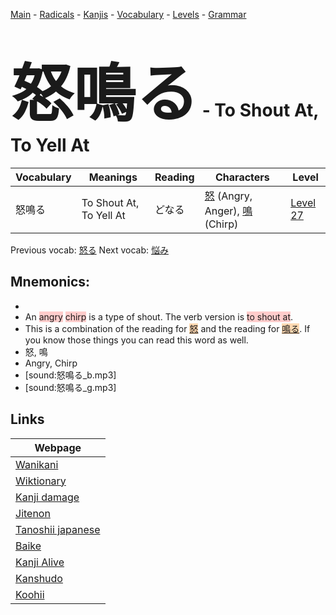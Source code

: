 <style> bigfont {font-size: 100px}</style>
[Main](../README.md) -
[Radicals](../radicals.md) -
[Kanjis](../kanjis.md) -
[Vocabulary](../vocabulary.md) -
[Levels](../levels.md) -
[Grammar](../grammar.md)
# <bigfont> 怒鳴る</bigfont> - To Shout At, To Yell At 

| Vocabulary | Meanings | Reading | Characters | Level |
| --- | --- | --- | --- | --- |
| 怒鳴る | To Shout At, To Yell At | どなる |  [怒](../kanjis/怒.md) (Angry, Anger), [鳴](../kanjis/鳴.md) (Chirp) | [Level 27](../levels/wk_level27.md) |

Previous vocab: [怒る](怒る.md) Next vocab: [悩み](悩み.md) 

## Mnemonics:

* 
* An <span style="background-color:#ffcccb"> angry</span> <span style="background-color:#ffcccb"> chirp</span> is a type of shout. The verb version is <span style="background-color:#ffcccb"> to shout at</span>.
* This is a combination of the reading for <span style="background-color:#fed8b1"> [怒](https://jisho.org/search/怒)</span> and the reading for <span style="background-color:#fed8b1"> [鳴る](https://jisho.org/search/鳴る)</span>. If you know those things you can read this word as well.
* 怒, 鳴
* Angry, Chirp
* [sound:怒鳴る_b.mp3]
* [sound:怒鳴る_g.mp3]


## Links 

| Webpage |
| --- |
| [Wanikani          ](https://www.wanikani.com/kanji/怒鳴る) |
| [Wiktionary        ](https://en.wiktionary.org/wiki/怒鳴る) |
| [Kanji damage      ](http://www.kanjidamage.com/kanji/search?utf8=✓&q=怒鳴る) |
| [Jitenon           ](https://jitenon.com/kanji/怒鳴る) |
| [Tanoshii japanese ](https://www.tanoshiijapanese.com/dictionary/kanji.cfm?k=怒鳴る) |
| [Baike             ](https://baike.baidu.com/item/怒鳴る) |
| [Kanji Alive       ](https://app.kanjialive.com/怒鳴る) |
| [Kanshudo          ](https://www.kanshudo.com/searchmn?q=怒鳴る) |
| [Koohii            ](https://kanji.koohii.com/study/kanji/怒鳴る) |
